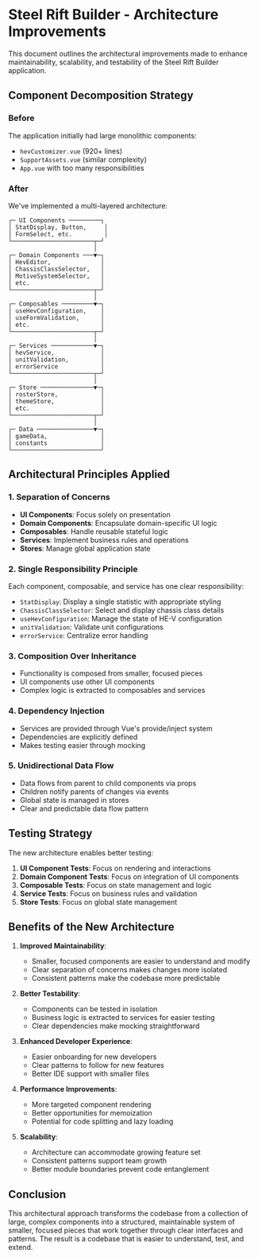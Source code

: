 # Steel Rift Builder - Architecture Improvements

This document outlines the architectural improvements made to enhance maintainability, scalability, and testability of the Steel Rift Builder application.

## Component Decomposition Strategy

### Before
The application initially had large monolithic components:
- `hevCustomizer.vue` (920+ lines)
- `SupportAssets.vue` (similar complexity)
- `App.vue` with too many responsibilities

### After
We've implemented a multi-layered architecture:

```
┌─ UI Components ─────────┐
│ StatDisplay, Button,     │
│ FormSelect, etc.         │
└───────────────────────┬─┘
                        │
┌─ Domain Components ───▼─┐
│ HevEditor,              │
│ ChassisClassSelector,   │
│ MotiveSystemSelector,   │
│ etc.                    │
└───────────────────────┬─┘
                        │
┌─ Composables ─────────▼─┐
│ useHevConfiguration,    │
│ useFormValidation,      │
│ etc.                    │
└───────────────────────┬─┘
                        │
┌─ Services ────────────▼─┐
│ hevService,             │
│ unitValidation,         │
│ errorService            │
└───────────────────────┬─┘
                        │
┌─ Store ───────────────▼─┐
│ rosterStore,            │
│ themeStore,             │
│ etc.                    │
└───────────────────────┬─┘
                        │
┌─ Data ────────────────▼─┐
│ gameData,               │
│ constants               │
└─────────────────────────┘
```

## Architectural Principles Applied

### 1. Separation of Concerns
- **UI Components**: Focus solely on presentation
- **Domain Components**: Encapsulate domain-specific UI logic
- **Composables**: Handle reusable stateful logic
- **Services**: Implement business rules and operations
- **Stores**: Manage global application state

### 2. Single Responsibility Principle
Each component, composable, and service has one clear responsibility:
- `StatDisplay`: Display a single statistic with appropriate styling
- `ChassisClassSelector`: Select and display chassis class details
- `useHevConfiguration`: Manage the state of HE-V configuration
- `unitValidation`: Validate unit configurations
- `errorService`: Centralize error handling

### 3. Composition Over Inheritance
- Functionality is composed from smaller, focused pieces
- UI components use other UI components
- Complex logic is extracted to composables and services

### 4. Dependency Injection
- Services are provided through Vue's provide/inject system
- Dependencies are explicitly defined
- Makes testing easier through mocking

### 5. Unidirectional Data Flow
- Data flows from parent to child components via props
- Children notify parents of changes via events
- Global state is managed in stores
- Clear and predictable data flow pattern

## Testing Strategy

The new architecture enables better testing:

1. **UI Component Tests**: Focus on rendering and interactions
2. **Domain Component Tests**: Focus on integration of UI components
3. **Composable Tests**: Focus on state management and logic
4. **Service Tests**: Focus on business rules and validation
5. **Store Tests**: Focus on global state management

## Benefits of the New Architecture

1. **Improved Maintainability**:
   - Smaller, focused components are easier to understand and modify
   - Clear separation of concerns makes changes more isolated
   - Consistent patterns make the codebase more predictable

2. **Better Testability**:
   - Components can be tested in isolation
   - Business logic is extracted to services for easier testing
   - Clear dependencies make mocking straightforward

3. **Enhanced Developer Experience**:
   - Easier onboarding for new developers
   - Clear patterns to follow for new features
   - Better IDE support with smaller files

4. **Performance Improvements**:
   - More targeted component rendering
   - Better opportunities for memoization
   - Potential for code splitting and lazy loading

5. **Scalability**:
   - Architecture can accommodate growing feature set
   - Consistent patterns support team growth
   - Better module boundaries prevent code entanglement

## Conclusion

This architectural approach transforms the codebase from a collection of large, complex components into a structured, maintainable system of smaller, focused pieces that work together through clear interfaces and patterns. The result is a codebase that is easier to understand, test, and extend.
